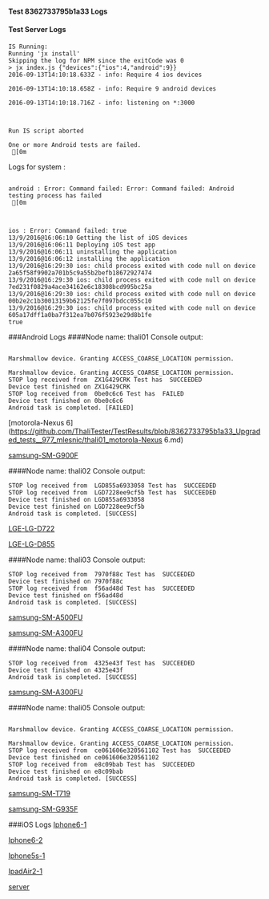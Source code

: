 #### Test 8362733795b1a33 Logs

#### Test Server Logs
```
IS Running:
Running 'jx install'
Skipping the log for NPM since the exitCode was 0
> jx index.js {"devices":{"ios":4,"android":9}}
2016-09-13T14:10:18.633Z - info: Require 4 ios devices

2016-09-13T14:10:18.658Z - info: Require 9 android devices

2016-09-13T14:10:18.716Z - info: listening on *:3000


 
Run IS script aborted
 
One or more Android tests are failed.
 [0m

```


Logs for system : 
```

android : Error: Command failed: Error: Command failed: Android testing process has failed
 [0m



ios : Error: Command failed: true
13/9/2016@16:06:10 Getting the list of iOS devices 
13/9/2016@16:06:11 Deploying iOS test app 
13/9/2016@16:06:11 uninstalling the application 
13/9/2016@16:06:12 installing the application 
13/9/2016@16:29:30 ios: child process exited with code null on device 2a65f58f9902a701b5c9a55b2befb18672927474 
13/9/2016@16:29:30 ios: child process exited with code null on device 7ed231f0829a4ace34162e6c18308bcd995bc25a 
13/9/2016@16:29:30 ios: child process exited with code null on device 00b2e2c1b30013159b62125fe7f097bdcc055c10 
13/9/2016@16:29:30 ios: child process exited with code null on device 605a17dff1a0ba7f312ea7b076f5923e29d8b1fe 
true

```
###Android Logs
####Node name: thali01
Console output:
```

Marshmallow device. Granting ACCESS_COARSE_LOCATION permission.

Marshmallow device. Granting ACCESS_COARSE_LOCATION permission.
STOP log received from  ZX1G429CRK Test has  SUCCEEDED
Device test finished on ZX1G429CRK 
STOP log received from  0be0c6c6 Test has  FAILED
Device test finished on 0be0c6c6 
Android task is completed. [FAILED]
```
[motorola-Nexus 6](https://github.com/ThaliTester/TestResults/blob/8362733795b1a33_Upgraded_tests__977_mlesnic/thali01_motorola-Nexus 6.md)

[samsung-SM-G900F](https://github.com/ThaliTester/TestResults/blob/8362733795b1a33_Upgraded_tests__977_mlesnic/thali01_samsung-SM-G900F.md)

####Node name: thali02
Console output:
```
STOP log received from  LGD855a6933058 Test has  SUCCEEDED
STOP log received from  LGD7228ee9cf5b Test has  SUCCEEDED
Device test finished on LGD855a6933058 
Device test finished on LGD7228ee9cf5b 
Android task is completed. [SUCCESS]
```
[LGE-LG-D722](https://github.com/ThaliTester/TestResults/blob/8362733795b1a33_Upgraded_tests__977_mlesnic/thali02_LGE-LG-D722.md)

[LGE-LG-D855](https://github.com/ThaliTester/TestResults/blob/8362733795b1a33_Upgraded_tests__977_mlesnic/thali02_LGE-LG-D855.md)

####Node name: thali03
Console output:
```
STOP log received from  7970f88c Test has  SUCCEEDED
Device test finished on 7970f88c 
STOP log received from  f56ad48d Test has  SUCCEEDED
Device test finished on f56ad48d 
Android task is completed. [SUCCESS]
```
[samsung-SM-A500FU](https://github.com/ThaliTester/TestResults/blob/8362733795b1a33_Upgraded_tests__977_mlesnic/thali03_samsung-SM-A500FU.md)

[samsung-SM-A300FU](https://github.com/ThaliTester/TestResults/blob/8362733795b1a33_Upgraded_tests__977_mlesnic/thali03_samsung-SM-A300FU.md)

####Node name: thali04
Console output:
```
STOP log received from  4325e43f Test has  SUCCEEDED
Device test finished on 4325e43f 
Android task is completed. [SUCCESS]
```
[samsung-SM-A300FU](https://github.com/ThaliTester/TestResults/blob/8362733795b1a33_Upgraded_tests__977_mlesnic/thali04_samsung-SM-A300FU.md)

####Node name: thali05
Console output:
```

Marshmallow device. Granting ACCESS_COARSE_LOCATION permission.

Marshmallow device. Granting ACCESS_COARSE_LOCATION permission.
STOP log received from  ce061606e320561102 Test has  SUCCEEDED
Device test finished on ce061606e320561102 
STOP log received from  e8c09bab Test has  SUCCEEDED
Device test finished on e8c09bab 
Android task is completed. [SUCCESS]
```
[samsung-SM-T719](https://github.com/ThaliTester/TestResults/blob/8362733795b1a33_Upgraded_tests__977_mlesnic/thali05_samsung-SM-T719.md)

[samsung-SM-G935F](https://github.com/ThaliTester/TestResults/blob/8362733795b1a33_Upgraded_tests__977_mlesnic/thali05_samsung-SM-G935F.md)


###iOS Logs
[Iphone6-1](https://github.com/ThaliTester/TestResults/blob/8362733795b1a33_Upgraded_tests__977_mlesnic/iOS_Iphone6-1.md)

[Iphone6-2](https://github.com/ThaliTester/TestResults/blob/8362733795b1a33_Upgraded_tests__977_mlesnic/iOS_Iphone6-2.md)

[Iphone5s-1](https://github.com/ThaliTester/TestResults/blob/8362733795b1a33_Upgraded_tests__977_mlesnic/iOS_Iphone5s-1.md)

[IpadAir2-1](https://github.com/ThaliTester/TestResults/blob/8362733795b1a33_Upgraded_tests__977_mlesnic/iOS_IpadAir2-1.md)

[server](https://github.com/ThaliTester/TestResults/blob/8362733795b1a33_Upgraded_tests__977_mlesnic/iOS_server.md)




